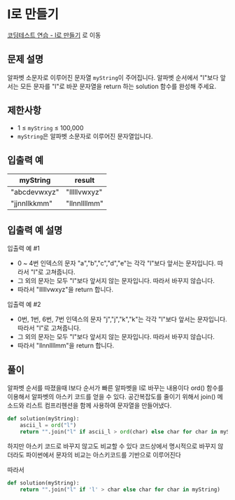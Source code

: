 # l로 만들기

[코딩테스트 연습 - l로 만들기][1] 로 이동

## 문제 설명

알파벳 소문자로 이루어진 문자열 `myString`이 주어집니다. 알파벳 순서에서 "l"보다 앞서는 모든 문자를 "l"로 바꾼 문자열을 return 하는 solution 함수를 완성해 주세요.

## 제한사항

- 1 ≤ `myString` ≤ 100,000
- `myString`은 알파벳 소문자로 이루어진 문자열입니다.

## 입출력 예

| myString     | result       |
| ------------ | ------------ |
| "abcdevwxyz" | "lllllvwxyz" |
| "jjnnllkkmm" | "llnnllllmm" |

## 입출력 예 설명

입출력 예 #1

- 0 ~ 4번 인덱스의 문자 "a","b","c","d","e"는 각각 "l"보다 앞서는 문자입니다. 따라서 "l"로 고쳐줍니다.
- 그 외의 문자는 모두 "l"보다 앞서지 않는 문자입니다. 따라서 바꾸지 않습니다.
- 따라서 "lllllvwxyz"을 return 합니다.

입출력 예 #2

- 0번, 1번, 6번, 7번 인덱스의 문자 "j","j","k","k"는 각각 "l"보다 앞서는 문자입니다. 따라서 "l"로 고쳐줍니다.
- 그 외의 문자는 모두 "l"보다 앞서지 않는 문자입니다. 따라서 바꾸지 않습니다.
- 따라서 "llnnllllmm"을 return 합니다.

## 풀이

알파벳 순서를 따졌을때 l보다 순서가 빠른 알파벳을 l로 바꾸는 내용이다
ord() 함수를 이용해서 알파벳의 아스키 코드를 얻을 수 있다.
공간복잡도를 줄이기 위해서 join() 메소드와 리스트 컴프리헨션을 함께 사용하여 문자열을 만들어냈다.

```python
def solution(myString):
    ascii_l = ord("l")
    return "".join("l" if ascii_l > ord(char) else char for char in myString)
```

하지만 아스키 코드로 바꾸지 않고도 비교할 수 있다
코드상에서 명시적으로 바꾸지 않더라도 파이썬에서 문자의 비교는 아스키코드를 기반으로 이루어진다

따라서

```python
def solution(myString):
    return "".join("l" if 'l' > char else char for char in myString)

```

[1]: https://school.programmers.co.kr/learn/courses/30/lessons/181834
